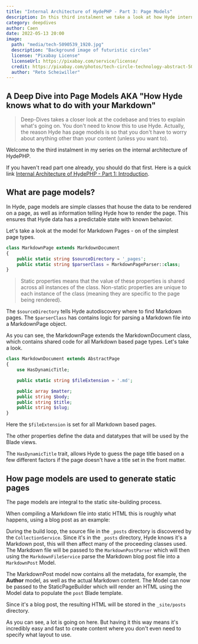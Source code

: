 ```yaml
---
title: "Internal Architecture of HydePHP - Part 3: Page Models"
description: In this third instalment we take a look at how Hyde internally parses Markdown files and compiles them into HTML.
category: deepdives
author: Caen
date: 2022-05-13 20:00
image:
  path: "media/tech-5090539_1920.jpg"
  description: "Background image of futuristic circles"
  license: "Pixabay License"
  licenseUrl: https://pixabay.com/service/license/
  credit: https://pixabay.com/photos/tech-circle-technology-abstract-5090539/
  author: "Reto Scheiwiller"
---
```


## A Deep Dive into Page Models AKA "How Hyde knows what to do with your Markdown"

> Deep-Dives takes a closer look at the codebase and tries to explain what's going on.
> You don't need to know this to use Hyde. Actually, the reason Hyde has page models is so that you don't have to worry about anything other than your content (unless you want to). 

Welcome to the third instalment in my series on the internal architecture of HydePHP. 

If you haven't read part one already, you should do that first. Here is a quick link [Internal Architecture of HydePHP - Part 1: Introduction](https://hydephp.com/posts/internal-architecture-of-hydephp-part-1).


## What are page models?

In Hyde, page models are simple classes that house the data to be rendered on a page, as well as information telling Hyde how to render the page. This ensures that Hyde data has a predictable state with known behavior.

Let's take a look at the model for Markdown Pages - on of the simplest page types.

```php
class MarkdownPage extends MarkdownDocument
{
    public static string $sourceDirectory = '_pages';
    public static string $parserClass = MarkdownPageParser::class;
}
```

> Static properties means that the value of these properties is shared across all instances of the class.
> Non-static properties are unique to each instance of the class (meaning they are specific to the page being rendered).

The `$sourceDirectory` tells Hyde autodiscovery where to find Markdown pages.
The `$parserClass` has contains logic for parsing a Markdown file into a MarkdownPage object.

As you can see, the MarkdownPage extends the MarkdownDocument class, which contains shared code for all Markdown based page types. Let's take a look.

```php
class MarkdownDocument extends AbstractPage
{
    use HasDynamicTitle;

    public static string $fileExtension = '.md';

    public array $matter;
    public string $body;
    public string $title;
    public string $slug;
}
```

Here the `$fileExtension` is set for all Markdown based pages.

The other properties define the data and datatypes that will be used by the Blade views.

The `HasDynamicTitle` trait, allows Hyde to guess the page title based on a few different factors if the page doesn't have a title set in the front matter.



## How page models are used to generate static pages

The page models are integral to the static site-building process.

When compiling a Markdown file into static HTML this is roughly what happens, using a blog post as an example:

During the build loop, the source file in the `_posts` directory is discovered by the `CollectionService`.
Since it's in the `_posts` directory, Hyde knows it's a Markdown post, this will then affect many of the
proceeding classes used. The Markdown file will be passed to the `MarkdownPostParser` which will then
using the `MarkdownFileService` parse the Markdown blog post file into a `MarkdownPost` Model.

The MarkdownPost model now contains all the metadata, for example, the **Author** model, as well
as the actual Markdown content. The Model can now be passed to the StaticPageBuilder which
will render an HTML using the Model data to populate the `post` Blade template.

Since it's a blog post, the resulting HTML will be stored in the `_site/posts` directory.

As you can see, a lot is going on here. But having it this way means it's incredibly easy
and fast to create content where you don't even need to specify what layout to use.
